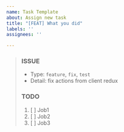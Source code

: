 ```yaml
---
name: Task Template
about: Assign new task
title: "[FEAT] What you did"
labels: ''
assignees: ''

---
```


> ### ISSUE
> * Type: `feature`, `fix`, `test`
> * Detail: fix actions from client redux
> 
> ### TODO
> 1. [ ]  Job1
> 2. [ ]  Job2
> 3. [ ]  Job3
>
